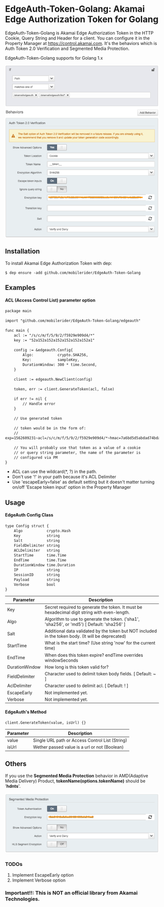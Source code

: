 # EdgeAuth-Token-Golang: Akamai Edge Authorization Token for Golang

EdgeAuth-Token-Golang is Akamai Edge Authorization Token in the HTTP Cookie, Query String and Header for a client.
You can configure it in the Property Manager at https://control.akamai.com.
It's the behaviors which is Auth Token 2.0 Verification and Segmented Media Protection.

EdgeAuth-Token-Golang supports for Golang 1.x

<div style="text-align:center"><img src=https://github.com/AstinCHOI/akamai-asset/blob/master/edgeauth/edgeauth.png?raw=true/></div>


## Installation

To install Akamai Edge Authorization Token with dep:  

```Shell
$ dep ensure -add github.com/mobilerider/EdgeAuth-Token-Golang
```

## Examples
#### ACL (Access Control List) parameter option

```Golang
package main

import "github.com/mobilerider/EdgeAuth-Token-Golang/edgeauth"

func main {
    acl := "/s/c/m/f/5/9/2/f5929e909d4/*"
    key := "52a152a152a152a152a152a152a1"

    config := &edgeauth.Config{
		Algo:           crypto.SHA256,
		Key:            sampleKey,
		DurationWindow: 300 * time.Second,
	}

	client := edgeauth.NewClient(config)

    token, err := client.GenerateToken(acl, false)
    
    if err != nil {
		// Handle error
    }

    // Use generated token
    
    // token would be in the form of:
    // exp=1562609231~acl=/s/c/m/f/5/9/2/f5929e909d4/*~hmac=7a6bd5d5abdad74bda765b4da67b7ad54b6a4d6ba54d67b4ad76b4

    // You will probably use that token as a value of a cookie 
    // or query string parameter, the name of the parameter is 
    // configured via PM
}

```
* ACL can use the wildcard(\*, ?) in the path.
* Don't use '!' in your path because it's ACL Delimiter
* Use 'escapeEarly=false' as default setting but it doesn't matter turning on/off 'Escape token input' option in the Property Manager


## Usage

#### EdgeAuth Config Class

```Golang
type Config struct {
	Algo           crypto.Hash
	Key            string
	Salt           string
	FieldDelimiter string
	ACLDelimiter   string
	StartTime      time.Time
	EndTime        time.Time
	DurationWindow time.Duration
	IP             string
	SessionID      string
	Payload        string
	Verbose        bool
}
```

| Parameter | Description |
|-----------|-------------|
| Key | Secret required to generate the token. It must be hexadecimal digit string with even-length. |
| Algo  | Algorithm to use to generate the token. ('sha1', 'sha256', or 'md5') [ Default: 'sha256' ] |
| Salt | Additional data validated by the token but NOT included in the token body. (It will be deprecated) |
| StartTime | What is the start time? (Use string 'now' for the current time) |
| EndTime | When does this token expire? endTime overrides windowSeconds |
| DurationWindow | How long is this token valid for? |
| FieldDelimiter | Character used to delimit token body fields. [ Default: ~ ] |
| AclDelimiter | Character used to delimit acl. [ Default: ! ] |
| EscapeEarly | Not implemented yet. |
| Verbose | Not implemented yet. |


#### EdgeAuth's Method

```Golang
client.GenerateToken(value, isUrl) {}
```

| Parameter | Description |
|-----------|-------------|
| value | Single URL path or Access Control List (String) |
| isUrl | Wether passed value is a url or not (Boolean) |


## Others

If you use the **Segmented Media Protection** behavior in AMD(Adaptive Media Delivery) Product, **tokenName(options.tokenName)** should be '**hdnts**'.

<div style="text-align:center"><img src=https://github.com/AstinCHOI/akamai-asset/blob/master/edgeauth/segmented_media_protection.png?raw=true/></div>

### TODOs

1. Implement EscapeEarly option
2. Implement Verbose option

### Important!!: This is NOT an official library from Akamai Technologies.